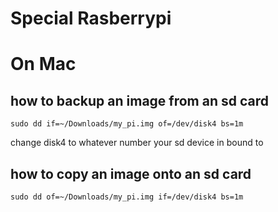 # Special Rasberrypi


# On Mac


## how to backup  an image from an sd card

    sudo dd if=~/Downloads/my_pi.img of=/dev/disk4 bs=1m

change disk4 to whatever number your sd device in bound to

## how to copy an image onto an sd card

    sudo dd of=~/Downloads/my_pi.img if=/dev/disk4 bs=1m
